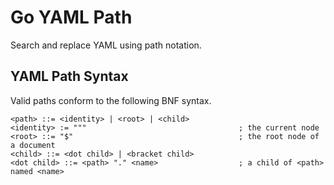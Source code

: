 # Go YAML Path

Search and replace YAML using path notation.

## YAML Path Syntax

Valid paths conform to the following BNF syntax.

```
<path> ::= <identity> | <root> | <child>
<identity> := """                                  ; the current node
<root> ::= "$"                                     ; the root node of a document
<child> ::= <dot child> | <bracket child>
<dot child> ::= <path> "." <name>                  ; a child of <path> named <name>
```